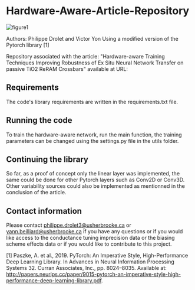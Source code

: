# Hardware-Aware-Article-Repository

![figure1](https://user-images.githubusercontent.com/83427055/223422268-b5da2add-82a4-49b9-9543-36a394f7d07e.png)

Authors: Philippe Drolet and Victor Yon
Using a modified version of the Pytorch library [1]

Repository associated with the article: "Hardware-aware Training Techniques Improving Robustness of Ex Situ Neural Network Transfer on passive TiO2 ReRAM Crossbars" available at URL: 
## Requirements

The code's library requirements are written in the requirements.txt file.

## Running the code

To train the hardware-aware network, run the main function, the training parameters can be changed using the settings.py file in the utils folder.

## Continuing the library

So far, as a proof of concept only the linear layer was implemented, the same could be done for other Pytorch layers such as Conv2D or Conv3D. Other variability sources could also be implemented as mentionned in the conclusion of the article.


## Contact information

Please contact philippe.drolet3@usherbrooke.ca or yann.beilliard@usherbrooke.ca if you have any questions or if you would like access to the conductance tuning imprecision data or the biasing scheme effects data or if you would like to contribute to this project. 

[1] Paszke, A. et al., 2019. PyTorch: An Imperative Style, High-Performance Deep Learning Library. In Advances in Neural Information Processing Systems 32. Curran Associates, Inc., pp. 8024–8035. Available at: http://papers.neurips.cc/paper/9015-pytorch-an-imperative-style-high-performance-deep-learning-library.pdf.

